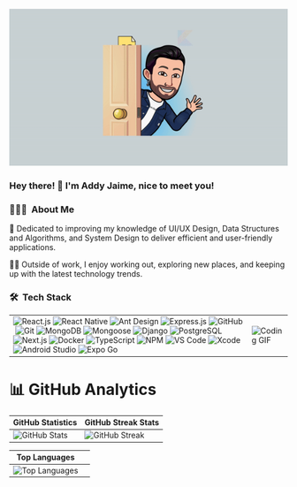  ![text alt](https://github.com/AddyJaime/AddyJaime/blob/main/assets/Addysbanner-ezgif.com-video-to-gif-converter.gif)
### Hey there! 👋 I'm Addy Jaime, nice to meet you!

### 👨🏻‍💻 &nbsp;About Me

🌱 Dedicated to improving my knowledge of UI/UX Design, Data Structures and Algorithms, and System Design to deliver efficient and user-friendly applications.

🏋️‍♂️ Outside of work, I enjoy working out, exploring new places, and keeping up with the latest technology trends.

### 🛠 &nbsp;Tech Stack

|                                                                                                        |                            |
|----------------------------------------------------------------------------------------------------------------------|-----------------------------------------|
| ![React.js](https://img.shields.io/badge/react.js-61DAFB?style=for-the-badge&logo=react&logoColor=white)&nbsp;![React Native](https://img.shields.io/badge/react%20native-61DAFB?style=for-the-badge&logo=react&logoColor=white)&nbsp;![Ant Design](https://img.shields.io/badge/ant%20design-0170FE?style=for-the-badge&logo=antdesign&logoColor=white)&nbsp;![Express.js](https://img.shields.io/badge/express.js-000000?style=for-the-badge&logo=express&logoColor=white)&nbsp;![GitHub](https://img.shields.io/badge/github-181717?style=for-the-badge&logo=github&logoColor=white)&nbsp;![Git](https://img.shields.io/badge/git-F05032?style=for-the-badge&logo=git&logoColor=white)&nbsp;![MongoDB](https://img.shields.io/badge/mongodb-47A248?style=for-the-badge&logo=mongodb&logoColor=white)&nbsp;![Mongoose](https://img.shields.io/badge/mongoose-880000?style=for-the-badge&logo=mongoose&logoColor=white)&nbsp;![Django](https://img.shields.io/badge/django-092E20?style=for-the-badge&logo=django&logoColor=white)&nbsp;![PostgreSQL](https://img.shields.io/badge/postgresql-336791?style=for-the-badge&logo=postgresql&logoColor=white)&nbsp;![Next.js](https://img.shields.io/badge/next.js-000000?style=for-the-badge&logo=next.js&logoColor=white)&nbsp;![Docker](https://img.shields.io/badge/docker-2496ED?style=for-the-badge&logo=docker&logoColor=white)&nbsp;![TypeScript](https://img.shields.io/badge/typescript-3178C6?style=for-the-badge&logo=typescript&logoColor=white)&nbsp;![NPM](https://img.shields.io/badge/npm-CB3837?style=for-the-badge&logo=npm&logoColor=white)&nbsp;![VS Code](https://img.shields.io/badge/VS%20Code-007ACC?style=for-the-badge&logo=visualstudiocode&logoColor=white)&nbsp;![Xcode](https://img.shields.io/badge/xcode-1575F9?style=for-the-badge&logo=xcode&logoColor=white)&nbsp;![Android Studio](https://img.shields.io/badge/android%20studio-3DDC84?style=for-the-badge&logo=androidstudio&logoColor=white)&nbsp;![Expo Go](https://img.shields.io/badge/expo-000020?style=for-the-badge&logo=expo&logoColor=white)&nbsp; | ![Coding GIF](https://media.giphy.com/media/qgQUggAC3Pfv687qPC/giphy.gif) |

# 📊 GitHub Analytics

| **GitHub Statistics**                                                                                     | **GitHub Streak Stats**                                                                             |
|-----------------------------------------------------------------------------------------------------------|---------------------------------------------------------------------------------------------------|
| ![GitHub Stats](https://github-readme-stats.vercel.app/api?username=AddyJaime&show_icons=true&theme=dark) | ![GitHub Streak](https://github-readme-streak-stats.herokuapp.com/?user=AddyJaime&theme=dark)     |

| **Top Languages**                                                                                         |                                                                                                   |
|-----------------------------------------------------------------------------------------------------------|---------------------------------------------------------------------------------------------------|
| ![Top Languages](https://github-readme-stats.vercel.app/api/top-langs/?username=AddyJaime&layout=compact&theme=dark) |    |
















